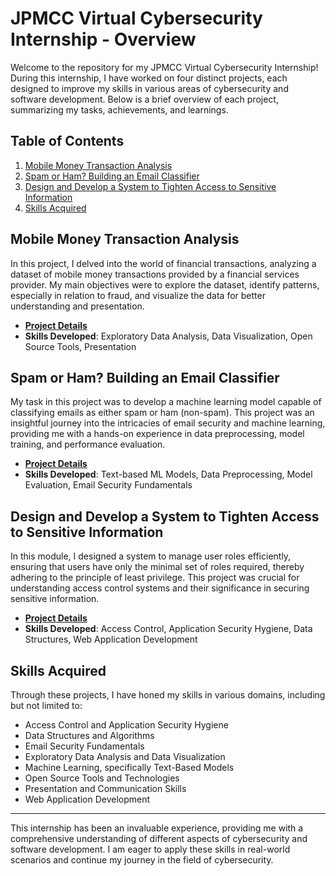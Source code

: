 # JPMCC Virtual Cybersecurity Internship - Overview

Welcome to the repository for my JPMCC Virtual Cybersecurity Internship! During this internship, I have worked on four distinct projects, each designed to improve my skills in various areas of cybersecurity and software development. Below is a brief overview of each project, summarizing my tasks, achievements, and learnings.

## Table of Contents
1. [Mobile Money Transaction Analysis](#mobile-money-transaction-analysis)
2. [Spam or Ham? Building an Email Classifier](#spam-or-ham-building-an-email-classifier)
3. [Design and Develop a System to Tighten Access to Sensitive Information](#design-and-develop-a-system-to-tighten-access-to-sensitive-information)
4. [Skills Acquired](#skills-acquired)

## Mobile Money Transaction Analysis
In this project, I delved into the world of financial transactions, analyzing a dataset of mobile money transactions provided by a financial services provider. My main objectives were to explore the dataset, identify patterns, especially in relation to fraud, and visualize the data for better understanding and presentation.

- **[Project Details]([./MobileMoneyTransactionAnalysis.md](https://github.com/BxmGit/JPMorgan-Chase---Co.-Cybersecurity/tree/master/Fraud%20Detection%20Visulisation))**
- **Skills Developed**: Exploratory Data Analysis, Data Visualization, Open Source Tools, Presentation

## Spam or Ham? Building an Email Classifier
My task in this project was to develop a machine learning model capable of classifying emails as either spam or ham (non-spam). This project was an insightful journey into the intricacies of email security and machine learning, providing me with a hands-on experience in data preprocessing, model training, and performance evaluation.

- **[Project Details](./EmailClassifier.md)**
- **Skills Developed**: Text-based ML Models, Data Preprocessing, Model Evaluation, Email Security Fundamentals

## Design and Develop a System to Tighten Access to Sensitive Information
In this module, I designed a system to manage user roles efficiently, ensuring that users have only the minimal set of roles required, thereby adhering to the principle of least privilege. This project was crucial for understanding access control systems and their significance in securing sensitive information.

- **[Project Details](./AccessControlSystem.md)**
- **Skills Developed**: Access Control, Application Security Hygiene, Data Structures, Web Application Development

## Skills Acquired
Through these projects, I have honed my skills in various domains, including but not limited to:

- Access Control and Application Security Hygiene
- Data Structures and Algorithms
- Email Security Fundamentals
- Exploratory Data Analysis and Data Visualization
- Machine Learning, specifically Text-Based Models
- Open Source Tools and Technologies
- Presentation and Communication Skills
- Web Application Development

---

This internship has been an invaluable experience, providing me with a comprehensive understanding of different aspects of cybersecurity and software development. I am eager to apply these skills in real-world scenarios and continue my journey in the field of cybersecurity.

